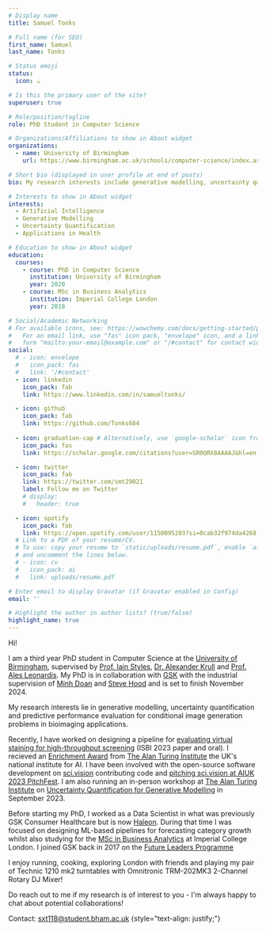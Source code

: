 ```yaml
---
# Display name
title: Samuel Tonks

# Full name (for SEO)
first_name: Samuel
last_name: Tonks

# Status emoji
status:
  icon: ☕️

# Is this the primary user of the site?
superuser: true

# Role/position/tagline
role: PhD Student in Computer Science 

# Organizations/Affiliations to show in About widget
organizations:
  - name: University of Birmingham
    url: https://www.birmingham.ac.uk/schools/computer-science/index.aspx

# Short bio (displayed in user profile at end of posts)
bio: My research interests include generative modelling, uncertainty quantification and healthcare applications.

# Interests to show in About widget
interests:
  - Artificial Intelligence
  - Generative Modelling
  - Uncertainty Quantification
  - Applications in Health

# Education to show in About widget
education:
  courses:
    - course: PhD in Computer Science
      institution: University of Birmingham
      year: 2020
    - course: MSc in Business Analytics
      institution: Imperial College London
      year: 2018

# Social/Academic Networking
# For available icons, see: https://wowchemy.com/docs/getting-started/page-builder/#icons
#   For an email link, use "fas" icon pack, "envelope" icon, and a link in the
#   form "mailto:your-email@example.com" or "/#contact" for contact widget.
social:
  # - icon: envelope
  #   icon_pack: fas
  #   link: '/#contact'
  - icon: linkedin
    icon_pack: fab
    link: https://www.linkedin.com/in/samueltonks/

  - icon: github
    icon_pack: fab
    link: https://github.com/Tonks684
    
  - icon: graduation-cap # Alternatively, use `google-scholar` icon from `ai` icon pack
    icon_pack: fas
    link: https://scholar.google.com/citations?user=SR0QRX8AAAAJ&hl=en

  - icon: twitter
    icon_pack: fab
    link: https://twitter.com/smt29021    
    label: Follow me on Twitter
    # display:
    #   header: true

  - icon: spotify
    icon_pack: fab
    link: https://open.spotify.com/user/1150095203?si=0cab32f974da4268
  # Link to a PDF of your resume/CV.
  # To use: copy your resume to `static/uploads/resume.pdf`, enable `ai` icons in `params.yaml`,
  # and uncomment the lines below.
  # - icon: cv
  #   icon_pack: ai
  #   link: uploads/resume.pdf

# Enter email to display Gravatar (if Gravatar enabled in Config)
email: ''

# Highlight the author in author lists? (true/false)
highlight_name: true
---
```


Hi!

I am a third year PhD student in Computer Science at the [University of Birmingham](https://www.birmingham.ac.uk/schools/computer-science/index.aspx), supervised by [Prof. Iain Styles](https://www.turing.ac.uk/people/researchers/iain-styles), [Dr. Alexander Krull](https://research.birmingham.ac.uk/en/persons/alexander-krull) and [Prof. Ales Leonardis](https://scholar.google.co.uk/citations?user=BEFl4j0AAAAJ&hl=en). My PhD is in collaboration with [GSK](https://www.gsk.com/en-gb/careers/experienced-professionals/research-and-development/) with the industrial supervision of [Minh Doan](https://scholar.google.com/citations?user=M6_hL-AAAAAJ&hl=en) and [Steve Hood](https://scholar.google.co.uk/citations?user=mPhF_xkAAAAJ&hl=en) and is set to finish November 2024.

My research interests lie in generative modelling, uncertainty quantification and predictive performance evaluation for conditional image generation problems in bioimaging applications.

Recently, I have worked on designing a pipeline for [evaluating virtual staining for high-throughput screening](https://research.birmingham.ac.uk/en/publications/evaluation-of-virtual-staining-for-high-throughput-screenings) (ISBI 2023 paper and oral). I recieved an [Enrichment Award](https://www.turing.ac.uk/work-turing/studentships/enrichment) from [The Alan Turing Institute](https://www.turing.ac.uk/) the UK's national institute for AI. I have been involved with the open-source software development on [sci.vision](https://sci.vision/#/) contributing code and [pitching sci.vision at AIUK 2023 PitchFest](https://www.turing.ac.uk/news/first-pitchfest-winner-announced-ai-uk-2023). I am also running an in-person workshop at [The Alan Turing Institute](https://www.turing.ac.uk/) on [Uncertainty Quantification for Generative Modelling](https://www.eventsforce.net/turingevents/frontend/reg/thome.csp?pageID=110064&eventID=287&CSPCHD=000001000000E7wPZbwn2oC9Y8iUArSWreuerrl6ME9r7QSoDa) in September 2023. 

Before starting my PhD, I worked as a Data Scientist in what was previously GSK Consumer Healthcare but is now [Haleon](https://www.haleon.com/our-science/our-scientists). During that time I was focused on designing ML-based pipelines for forecasting category growth whilst also studying for the [MSc in Business Analytics](https://www.imperial.ac.uk/business-school/masters/business-analytics/) at Imperial College London. I joined GSK back in 2017 on the [Future Leaders Programme](https://www.gsk.com/en-gb/careers/early-talent/future-leaders-graduate-programme/)

I enjoy running, cooking, exploring London with friends and playing my pair of Technic 1210 mk2 turntables with Omnitronic TRM-202MK3 2-Channel Rotary DJ Mixer!

Do reach out to me if my research is of interest to you - I'm always happy to chat about potential collaborations!

Contact: sxt118@student.bham.ac.uk
{style="text-align: justify;"}